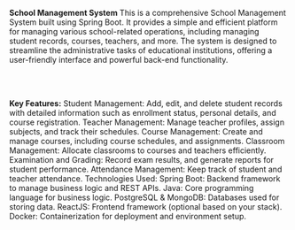 **School Management System**
This is a comprehensive School Management System built using Spring Boot. It provides a simple and efficient platform for managing various school-related operations, including managing student records, courses, teachers, and more. The system is designed to streamline the administrative tasks of educational institutions, offering a user-friendly interface and powerful back-end functionality.

<br/>
<br/>

**Key Features:**
Student Management: Add, edit, and delete student records with detailed information such as enrollment status, personal details, and course registration.
Teacher Management: Manage teacher profiles, assign subjects, and track their schedules.
Course Management: Create and manage courses, including course schedules, and assignments.
Classroom Management: Allocate classrooms to courses and teachers efficiently.
Examination and Grading: Record exam results, and generate reports for student performance.
Attendance Management: Keep track of student and teacher attendance.
Technologies Used:
Spring Boot: Backend framework to manage business logic and REST APIs.
Java: Core programming language for business logic.
PostgreSQL & MongoDB: Databases used for storing data.
ReactJS: Frontend framework (optional based on your stack).
Docker: Containerization for deployment and environment setup.
